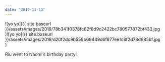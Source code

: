 ```yaml
---
date: "2019-11-13"
---
```


![yo yo]({{ site.baseurl }}/assets/images/2019/78b341f0378fc82f8d9c2422bc780577872bf433.jpg)![yo yo]({{ site.baseurl }}/assets/images/2019/d20f2dc9b559b69449d6f877ee1c8f2d78d685bf.jpg)

Riu went to Naomi’s birthday party!

